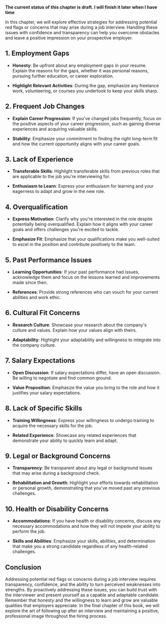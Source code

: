 **The current status of this chapter is draft. I will finish it later when I have time**

In this chapter, we will explore effective strategies for addressing potential red flags or concerns that may arise during a job interview. Handling these issues with confidence and transparency can help you overcome obstacles and leave a positive impression on your prospective employer.

**1. Employment Gaps**
----------------------

* **Honesty**: Be upfront about any employment gaps in your resume. Explain the reasons for the gaps, whether it was personal reasons, pursuing further education, or career exploration.

* **Highlight Relevant Activities**: During the gap, emphasize any freelance work, volunteering, or courses you undertook to keep your skills sharp.

**2. Frequent Job Changes**
---------------------------

* **Explain Career Progression**: If you've changed jobs frequently, focus on the positive aspects of your career progression, such as gaining diverse experiences and acquiring valuable skills.

* **Stability**: Emphasize your commitment to finding the right long-term fit and how the current opportunity aligns with your career goals.

**3. Lack of Experience**
-------------------------

* **Transferable Skills**: Highlight transferable skills from previous roles that are applicable to the job you're interviewing for.

* **Enthusiasm to Learn**: Express your enthusiasm for learning and your eagerness to adapt and grow in the new role.

**4. Overqualification**
------------------------

* **Express Motivation**: Clarify why you're interested in the role despite potentially being overqualified. Explain how it aligns with your career goals and offers challenges you're excited to tackle.

* **Emphasize Fit**: Emphasize that your qualifications make you well-suited to excel in the position and contribute positively to the team.

**5. Past Performance Issues**
------------------------------

* **Learning Opportunities**: If your past performance had issues, acknowledge them and focus on the lessons learned and improvements made since then.

* **References**: Provide strong references who can vouch for your current abilities and work ethic.

**6. Cultural Fit Concerns**
----------------------------

* **Research Culture**: Showcase your research about the company's culture and values. Explain how your values align with theirs.

* **Adaptability**: Highlight your adaptability and willingness to integrate into the company culture.

**7. Salary Expectations**
--------------------------

* **Open Discussion**: If salary expectations differ, have an open discussion. Be willing to negotiate and find common ground.

* **Value Proposition**: Emphasize the value you bring to the role and how it justifies your salary expectations.

**8. Lack of Specific Skills**
------------------------------

* **Training Willingness**: Express your willingness to undergo training to acquire the necessary skills for the job.

* **Related Experience**: Showcase any related experiences that demonstrate your ability to quickly learn and adapt.

**9. Legal or Background Concerns**
-----------------------------------

* **Transparency**: Be transparent about any legal or background issues that may arise during a background check.

* **Rehabilitation and Growth**: Highlight your efforts towards rehabilitation or personal growth, demonstrating that you've moved past any previous challenges.

**10. Health or Disability Concerns**
-------------------------------------

* **Accommodations**: If you have health or disability concerns, discuss any necessary accommodations and how they will not impede your ability to perform the job.

* **Skills and Abilities**: Emphasize your skills, abilities, and determination that make you a strong candidate regardless of any health-related challenges.

**Conclusion**
--------------

Addressing potential red flags or concerns during a job interview requires transparency, confidence, and the ability to turn perceived weaknesses into strengths. By proactively addressing these issues, you can build trust with the interviewer and present yourself as a capable and adaptable candidate. Remember that honesty and the willingness to learn and grow are valuable qualities that employers appreciate. In the final chapter of this book, we will explore the art of following up after an interview and maintaining a positive, professional image throughout the hiring process.

